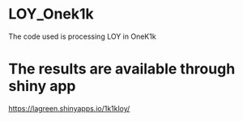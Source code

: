 # LOY_Onek1k
The code used is processing LOY in OneK1k

# The results are available through shiny app
https://lagreen.shinyapps.io/1k1kloy/
